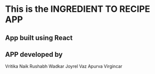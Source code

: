 # This is the INGREDIENT TO RECIPE APP

## App built using React

## APP developed by
  Vritika Naik
  Rushabh Wadkar
  Joyrel Vaz
  Apurva Virgincar
